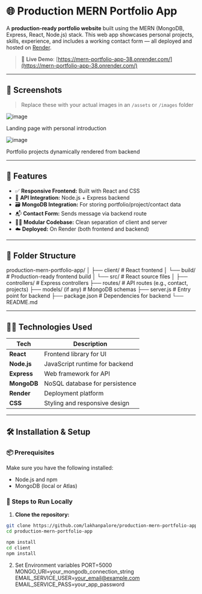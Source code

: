 
# 🌐 Production MERN Portfolio App

A **production-ready portfolio website** built using the MERN (MongoDB, Express, React, Node.js) stack. This web app showcases personal projects, skills, experience, and includes a working contact form — all deployed and hosted on [Render](https://render.com/).

> 🔗 **Live Demo**: [https://mern-portfolio-app-38.onrender.com/](https://mern-portfolio-app-38.onrender.com/)

---

## 📸 Screenshots

> Replace these with your actual images in an `/assets` or `/images` folder


 ![image](https://github.com/user-attachments/assets/12aae7ca-95ff-42c5-b0da-74b1418a9a16)


Landing page with personal introduction


  ![image](https://github.com/user-attachments/assets/f72f479a-1aa6-4c51-9ca3-12852261bfca)

  
  Portfolio projects dynamically rendered from backend


---

## 🚀 Features

- ✅ **Responsive Frontend:** Built with React and CSS
- 🔗 **API Integration:** Node.js + Express backend
- 🗃️ **MongoDB Integration:** For storing portfolio/project/contact data
- 📬 **Contact Form:** Sends message via backend route
- 🧑‍💻 **Modular Codebase:** Clean separation of client and server
- ☁️ **Deployed:** On Render (both frontend and backend)

---

## 📁 Folder Structure
production-mern-portfolio-app/
│
├── client/ # React frontend
│ └── build/ # Production-ready frontend build
│ └── src/ # React source files
│
├── controllers/ # Express controllers
├── routes/ # API routes (e.g., contact, projects)
├── models/ (if any) # MongoDB schemas
├── server.js # Entry point for backend
├── package.json # Dependencies for backend
└── README.md


---

## 🧑‍💻 Technologies Used

| Tech       | Description                     |
|------------|---------------------------------|
| **React**  | Frontend library for UI         |
| **Node.js**| JavaScript runtime for backend  |
| **Express**| Web framework for API           |
| **MongoDB**| NoSQL database for persistence  |
| **Render** | Deployment platform             |
| **CSS**    | Styling and responsive design   |

---

## 🛠️ Installation & Setup

### 📦 Prerequisites

Make sure you have the following installed:
- Node.js and npm
- MongoDB (local or Atlas)

### 🔧 Steps to Run Locally

1. **Clone the repository:**


```bash
git clone https://github.com/lakhanpalore/production-mern-portfolio-app.git
cd production-mern-portfolio-app

npm install
cd client
npm install
```
2. Set Environment variables
PORT=5000
MONGO_URI=your_mongodb_connection_string
EMAIL_SERVICE_USER=your_email@example.com
EMAIL_SERVICE_PASS=your_app_password



